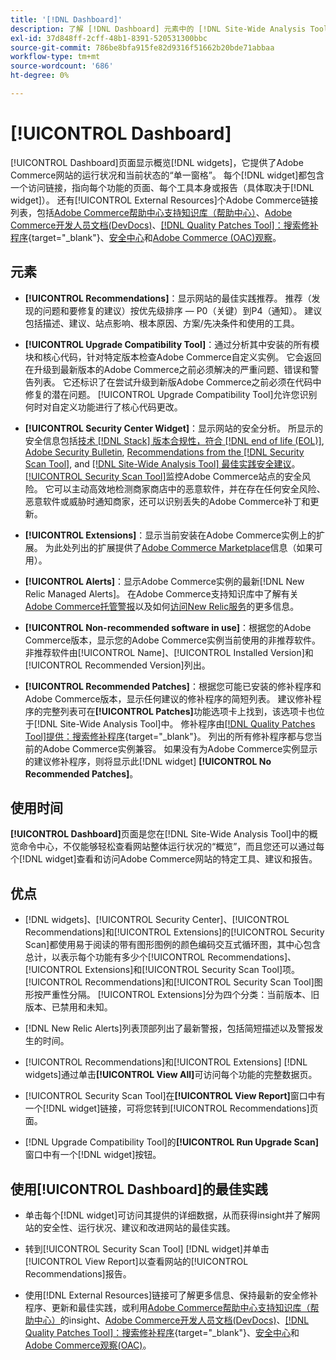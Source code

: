 ```yaml
---
title: '[!DNL Dashboard]'
description: 了解 [!DNL Dashboard] 元素中的 [!DNL Site-Wide Analysis Tool]选项卡、使用时间、优势和最佳实践。
exl-id: 37d848ff-2cff-48b1-8391-520531300bbc
source-git-commit: 786be8bfa915fe82d9316f51662b20bde71abbaa
workflow-type: tm+mt
source-wordcount: '686'
ht-degree: 0%

---
```


# [!UICONTROL Dashboard]

[!UICONTROL Dashboard]页面显示概览[!DNL widgets]，它提供了Adobe Commerce网站的运行状况和当前状态的“单一窗格”。 每个[!DNL widget]都包含一个访问链接，指向每个功能的页面、每个工具本身或报告（具体取决于[!DNL widget]）。
还有[!UICONTROL External Resources]个Adobe Commerce链接列表，包括[Adobe Commerce帮助中心支持知识库（帮助中心）](https://experienceleague.adobe.com/docs/commerce-knowledge-base/kb/overview.html)、[Adobe Commerce开发人员文档(DevDocs)](https://developer.adobe.com/commerce/docs/)、[[!DNL Quality Patches Tool]：搜索修补程序](https://experienceleague.adobe.com/tools/commerce-quality-patches/index.html){target="_blank"}、[安全中心](https://helpx.adobe.com/security.html)和[Adobe Commerce (OAC)观察](https://experienceleague.adobe.com/docs/commerce-operations/tools/observation-for-adobe-commerce/intro.html)。

## 元素

* **[!UICONTROL Recommendations]**：显示网站的最佳实践推荐。 推荐（发现的问题和要修复的建议）按优先级排序 — P0（关键）到P4（通知）。
建议包括描述、建议、站点影响、根本原因、方案/先决条件和使用的工具。

* **[!UICONTROL Upgrade Compatibility Tool]**：通过分析其中安装的所有模块和核心代码，针对特定版本检查Adobe Commerce自定义实例。 它会返回在升级到最新版本的Adobe Commerce之前必须解决的严重问题、错误和警告列表。 它还标识了在尝试升级到新版Adobe Commerce之前必须在代码中修复的潜在问题。
[!UICONTROL Upgrade Compatibility Tool]允许您识别何时对自定义功能进行了核心代码更改。

* **[!UICONTROL Security Center Widget]**：显示网站的安全分析。
所显示的安全信息包括[技术 [!DNL Stack] 版本合规性，符合 [!DNL end of life (EOL)]](https://experienceleague.adobe.com/docs/commerce-operations/installation-guide/system-requirements.html), [Adobe Security Bulletin](https://helpx.adobe.com/security/security-bulletin.html), [Recommendations from the [!DNL Security Scan Tool]](https://experienceleague.adobe.com/docs/commerce-admin/systems/security/security-scan.html), and [[!DNL Site-Wide Analysis Tool] 最佳实践安全建议](https://experienceleague.adobe.com/docs/commerce-operations/tools/site-wide-analysis-tool/recommendations.html)。<br>
[[!UICONTROL Security Scan Tool]](https://experienceleague.adobe.com/docs/commerce-admin/systems/security/security-scan.html)监控Adobe Commerce站点的安全风险。 它可以主动高效地检测商家商店中的恶意软件，并在存在任何安全风险、恶意软件或威胁时通知商家，还可以识别丢失的Adobe Commerce补丁和更新。

* **[!UICONTROL Extensions]**：显示当前安装在Adobe Commerce实例上的扩展。 为此处列出的扩展提供了[Adobe Commerce Marketplace](https://marketplace.magento.com/extensions.html)信息（如果可用）。

* **[!UICONTROL Alerts]**：显示Adobe Commerce实例的最新[!DNL New Relic Managed Alerts]。 在Adobe Commerce支持知识库中了解有关[Adobe Commerce托管警报](https://experienceleague.adobe.com/docs/commerce-knowledge-base/kb/support-tools/managed-alerts/managed-alerts-for-magento-commerce.html)以及如何[访问New Relic服务](https://experienceleague.adobe.com/docs/commerce-knowledge-base/kb/faq/access-new-relic-services.html)的更多信息。

* **[!UICONTROL Non-recommended software in use]**：根据您的Adobe Commerce版本，显示您的Adobe Commerce实例当前使用的非推荐软件。 非推荐软件由[!UICONTROL Name]、[!UICONTROL Installed Version]和[!UICONTROL Recommended Version]列出。

* **[!UICONTROL Recommended Patches]**：根据您可能已安装的修补程序和Adobe Commerce版本，显示任何建议的修补程序的简短列表。 建议修补程序的完整列表可在&#x200B;**[!UICONTROL Patches]**&#x200B;功能选项卡上找到，该选项卡也位于[!DNL Site-Wide Analysis Tool]中。 修补程序由[[!DNL Quality Patches Tool]提供：搜索修补程序](https://experienceleague.adobe.com/tools/commerce-quality-patches/index.html){target="_blank"}。 列出的所有修补程序都与您当前的Adobe Commerce实例兼容。
如果没有为Adobe Commerce实例显示的建议修补程序，则将显示此[!DNL widget] **[!UICONTROL No Recommended Patches]**。

## 使用时间

**[!UICONTROL Dashboard]**&#x200B;页面是您在[!DNL Site-Wide Analysis Tool]中的概览命令中心，不仅能够轻松查看网站整体运行状况的“概览”，而且您还可以通过每个[!DNL widget]查看和访问Adobe Commerce网站的特定工具、建议和报告。

## 优点

* [!DNL widgets]、[!UICONTROL Security Center]、[!UICONTROL Recommendations]和[!UICONTROL Extensions]的[!UICONTROL Security Scan]都使用易于阅读的带有图形图例的颜色编码交互式循环图，其中心包含总计，以表示每个功能有多少个[!UICONTROL Recommendations]、[!UICONTROL Extensions]和[!UICONTROL Security Scan Tool]项。 [!UICONTROL Recommendations]和[!UICONTROL Security Scan Tool]图形按严重性分隔。 [!UICONTROL Extensions]分为四个分类：当前版本、旧版本、已禁用和未知。

* [!DNL New Relic Alerts]列表顶部列出了最新警报，包括简短描述以及警报发生的时间。

* [!UICONTROL Recommendations]和[!UICONTROL Extensions] [!DNL widgets]通过单击&#x200B;**[!UICONTROL View All]**&#x200B;可访问每个功能的完整数据页。

* [!UICONTROL Security Scan Tool]在&#x200B;**[!UICONTROL View Report]**&#x200B;窗口中有一个[!DNL widget]链接，可将您转到[!UICONTROL Recommendations]页面。

* [!DNL Upgrade Compatibility Tool]的&#x200B;**[!UICONTROL Run Upgrade Scan]**&#x200B;窗口中有一个[!DNL widget]按钮。

## 使用[!UICONTROL Dashboard]的最佳实践

* 单击每个[!DNL widget]可访问其提供的详细数据，从而获得insight并了解网站的安全性、运行状况、建议和改进网站的最佳实践。

* 转到[!UICONTROL Security Scan Tool] [!DNL widget]并单击[!UICONTROL View Report]以查看网站的[!UICONTROL Recommendations]报告。

* 使用[!DNL External Resources]链接可了解更多信息、保持最新的安全修补程序、更新和最佳实践，或利用[Adobe Commerce帮助中心支持知识库（帮助中心）](https://experienceleague.adobe.com/docs/commerce-knowledge-base/kb/overview.html)的insight、[Adobe Commerce开发人员文档(DevDocs)](https://developer.adobe.com/commerce/docs/)、[[!DNL Quality Patches Tool]：搜索修补程序](https://experienceleague.adobe.com/tools/commerce-quality-patches/index.html){target="_blank"}、[安全中心](https://helpx.adobe.com/security.html)和[Adobe Commerce观察(OAC)](https://experienceleague.adobe.com/docs/commerce-operations/tools/observation-for-adobe-commerce/intro.html)。
